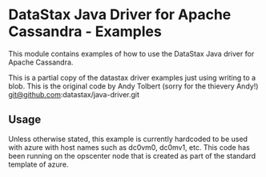 # DataStax Java Driver for Apache Cassandra - Examples

This module contains examples of how to use the DataStax Java driver for
Apache Cassandra.

This is a partial copy of the datastax driver examples just using writing to a blob.  This is the original code by Andy Tolbert (sorry for the thievery Andy!)
git@github.com:datastax/java-driver.git

## Usage

Unless otherwise stated, this example is currently hardcoded to be used with azure with host names such as dc0vm0, dc0mv1, etc.   This code has been running on the opscenter node that is created as part of the standard template of azure.

